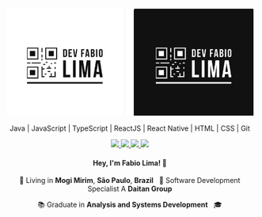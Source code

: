  <p align="center">
  <img src="https://github.com/DevFabioLima/DevFabioLima/blob/master/Logo.png" width="500"
  alt="Kalvaitir.com" />
</p> 

<p align="center">
  Java | JavaScript | TypeScript | ReactJS | React Native | HTML | CSS | Git
</p>

<p align="center">
  <!-- <a
    href="https://www.kalvaitir.com"
    alt="Kalvaitir"
    target="blank"
  > -->
    <!-- <img src="https://img.shields.io/badge/-kalvaitir.com-28A745?style=flat&logo=microsoft-edge&logoColor=white" />
  </a> -->
  <a
    href="https://web.whatsapp.com/send?phone=+5519974039239" 
    alt="WhatsApp"
    target="blank"
  >
    <img src="https://img.shields.io/badge/-WhatsApp-28A745?style=flat&logo=WhatsApp&logoColor=white" />
  </a>
  <a
    href="mailto:fabio.lucaslima@outlook.com" 
    alt="Outlook"
    target="blank"
  >
    <img src="https://img.shields.io/badge/-Outlook-28A745?style=flat&logo=microsoft-outlook&logoColor=white" />
  </a>
  <a
    href="https://www.linkedin.com/in/fabio-lima-b78a1b15a/" 
    alt="LinkedIn"
    target="blank"
  >
    <img src="https://img.shields.io/badge/-LinkedIn-28A745?style=flat&logo=Linkedin&logoColor=white" />
  </a>
  <a
    href="https://github.com/DevFabioLima"
    alt="GitHub"
    target="blank"
  >
    <img src="https://img.shields.io/badge/-GitHub-28A745?style=flat&logo=Github&logoColor=white" />
  </a>
  
</p>

<h4 align="center">
  Hey, I'm Fabio Lima! 👋
</h4>
<p align="center">
  📌 Living in <b>Mogi Mirim</b>, <b>São Paulo</b>, <b>Brazil</b> &nbsp; 💼 Software Development Specialist A <b>Daitan Group</b>
</p>
<p align="center">
  📚 Graduate in <b>Analysis and Systems Development</b> &nbsp; 🎓 
</p>
<!-- <p align="center">
  &nbsp; &nbsp; &nbsp; &nbsp; &nbsp; 🚀 Full Stack Student at <b>Rocketseat</b> &nbsp; 🎯 Focused in <b>Node.JS</b>, <b>ReactJS</b> and <b>React Native</b>
</p> -->
